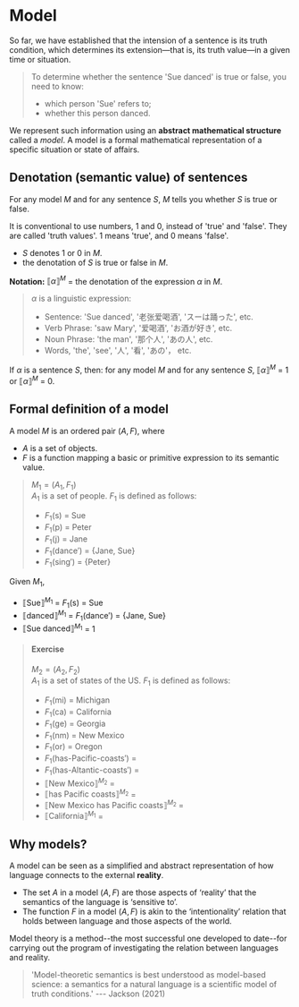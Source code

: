 # Model

So far, we have established that the intension of a sentence is its truth condition, which determines its extension—that is, its truth value—in a given time or situation. 

> To determine whether the sentence 'Sue danced' is true or false, you need to know: <br>
> - which person 'Sue' refers to;
> - whether this person danced.

We represent such information using an **abstract mathematical structure** called a *model*. A model is a formal mathematical representation of a specific situation or state of affairs.

## Denotation (semantic value) of sentences

For any model *M* and for any sentence *S*, $M$ tells you whether *S* is true or false.

It is conventional to use numbers, 1 and 0, instead of 'true' and 'false'. They are called 'truth values'. 1 means 'true', and 0 means 'false'.
- *S* denotes 1 or 0 in $M$. 
- the denotation of *S* is true or false in $M$.

**Notation:** $⟦\alpha⟧^M$ = the denotation of the expression $\alpha$ in $M$. 

> $\alpha$ is a linguistic expression: <br>
> - Sentence: 'Sue danced', '老张爱喝酒', 'スーは踊った', etc. 
> - Verb Phrase: 'saw Mary', '爱喝酒', 'お酒が好き', etc. 
> - Noun Phrase: 'the man', '那个人', 'あの人', etc. 
> - Words, 'the', 'see', '人', '看', 'あの'， etc.  

If $\alpha$ is a sentence *S*, then: for any model $M$ and for any sentence *S*, $⟦\alpha⟧^M$ = 1 or $⟦\alpha⟧^M$ = 0. 

## Formal definition of a model

A model $M$ is an ordered pair $(A, F)$, where 
- $A$ is a set of objects. 
- $F$ is a function mapping a basic or primitive expression to its semantic value. 

> $M_1 = (A_1, F_1)$ <br>
> $A_1$ is a set of people. $F_1$ is defined as follows:
> - $F_1 (\textsf{s})$ = Sue
> - $F_1 (\textsf{p})$ = Peter
> - $F_1 (\textsf{j})$ = Jane
> - $F_1 (\text{dance}')$ = {Jane, Sue}
> - $F_1 (\text{sing}')$ = {Peter}

Given $M_1$, 
- $⟦\text{Sue}⟧^{M_1}$ = $F_1 (\text{s})$ = Sue
- $⟦\text{danced}⟧^{M_1}$ = $F_1 (\text{dance}')$ = {Jane, Sue}
- $⟦\text{Sue danced}⟧^{M_1}$ = 1

> #### Exercise
> $M_2 = (A_2, F_2)$ <br>
> $A_1$ is a set of states of the US. $F_1$ is defined as follows:
> - $F_1 (\textsf{mi})$ = Michigan
> - $F_1 (\textsf{ca})$ = California
> - $F_1 (\textsf{ge})$ = Georgia
> - $F_1 (\textsf{nm})$ = New Mexico
> - $F_1 (\textsf{or})$ = Oregon
> - $F_1 (\textsf{has-Pacific-coasts}')$ =
> - $F_1 (\textsf{has-Altantic-coasts}')$ =
> - $⟦\text{New Mexico}⟧^{M_2}$ =
> - $⟦\text{has Pacific coasts}⟧^{M_2}$ =
> - $⟦\text{New Mexico has Pacific coasts}⟧^{M_2}$ =
> - $⟦\text{California}⟧^{M_1}$ =

## Why models? 

A model can be seen as a simplified and abstract representation of how language connects to the external **reality**.
- The set $A$ in a model $(A, F)$ are those aspects of ‘reality’ that the semantics of the language is ‘sensitive to’. 
- The function $F$ in a model $(A, F)$ is akin to the ‘intentionality’ relation that holds between language and those aspects of the world. 

Model theory is a method--the most successful one developed to date--for carrying out the program of investigating the relation between languages and reality. 

> 'Model-theoretic semantics is best understood as model-based science: a semantics for a natural language is a scientific model of truth conditions.' --- Jackson (2021)



